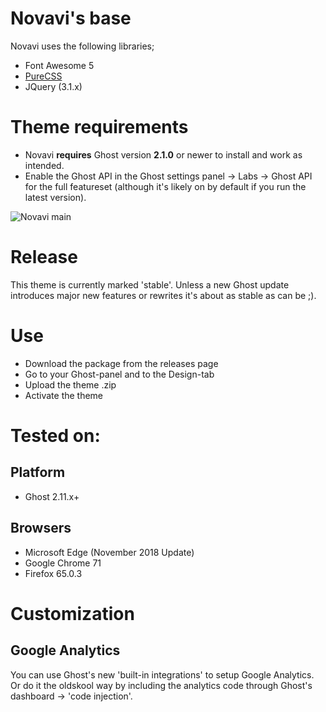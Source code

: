 # Novavi's base
Novavi uses the following libraries;
- Font Awesome 5
- [PureCSS](https://purecss.io/)
- JQuery (3.1.x)

# Theme requirements
- Novavi **requires** Ghost version **2.1.0** or newer to install and work as intended. 
- Enable the Ghost API in the Ghost settings panel -> Labs -> Ghost API for the full featureset (although it's likely on by default if you run the latest version).

![Novavi main](https://git.canitia.nl/canitia/novavi/raw/master/assets/screenshot-desktop.png)

# Release
This theme is currently marked 'stable'. Unless a new Ghost update introduces major new features or rewrites it's about as stable as can be ;).

# Use
- Download the package from the releases page
- Go to your Ghost-panel and to the Design-tab
- Upload the theme .zip
- Activate the theme

# Tested on:

## Platform 
- Ghost 2.11.x+

## Browsers
- Microsoft Edge (November 2018 Update)
- Google Chrome 71
- Firefox 65.0.3

# Customization

## Google Analytics
You can use Ghost's new 'built-in integrations' to setup Google Analytics. Or do it the oldskool way by including the analytics code through Ghost's dashboard -> 'code injection'.
